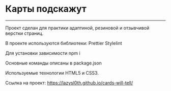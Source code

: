 # Карты подскажут
-------------------------------------------------------------------------
Проект сделан для практики адаптиной, резиновой и отзывчивой верстки страниц.

В проекте используются библиотеки:
Prettier
Stylelint

Для установки зависимости npm i

Основные команды описаны в package.json

Используемые технологии HTML5 и CSS3.

Ссылка на проект: https://lazysl0th.github.io/cards-will-tell/
